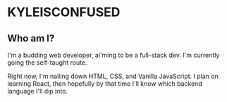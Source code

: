 # KYLEISCONFUSED

## Who am I?

I'm a budding web developer, ai'ming to be a full-stack dev. I'm currently going the self-taught route.

Right now, I'm nailing down HTML, CSS, and Vanilla JavaScript.
I plan on learning React, then hopefully by that time I'll know which backend language I'll dip into.
